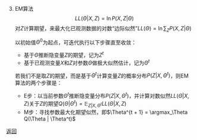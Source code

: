 3. EM算法
    $$LL(\Theta | X, Z) = \ln P(X, Z | \Theta)$$
    对$Z$计算期望，来最大化已观测数据的对数“边际似然”$LL(\Theta) = \ln\sum_ZP(X, Z | \Theta)$
    
    以初始值$\Theta^0$为起点，可迭代执行以下步骤直至收敛：

    - 基于$\Theta$推断隐变量$Z$的期望，记为$Z^t$
    - 基于已观测变量$X$和$Z$对参数$\Theta$做极大似然估计，记为$\Theta^t$
    
    若我们不是取$Z$的期望，而是基于$\Theta^t$计算变量$Z$的概率分布$P(Z | X, \Theta^t)$，则EM算法的两个步骤是：
    - E步：以当前参数$\Theta^t$推断隐变量分布$P(Z | X, \Theta^t)$，并计算对数似然$LL(\Theta | X, Z)$关于$Z$的期望$Q(\Theta | \Theta^t) = \mathbb E_{Z | X, \Theta^t}LL(\Theta | X, Z)$
    - M步：寻找参数最大化期望似然，即$\Theta^{t + 1} = \argmax_\Theta Q(\Theta | \Theta^t)$

[返回](readme.md)